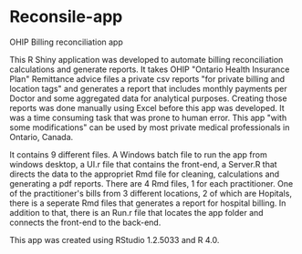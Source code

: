 # Reconsile-app
OHIP Billing reconciliation app

This R Shiny application was developed to automate billing reconciliation calculations and generate reports. It takes OHIP "Ontario Health Insurance Plan" Remittance advice files a private csv reports "for private billing and location tags" and generates a report that includes monthly payments per Doctor and some aggregated data for analytical purposes.
Creating those reports was done manually using Excel before this app was developed. It was a time consuming task that was prone to human error.
This app "with some modifications" can be used by most private medical professionals in Ontario, Canada. 

It contains 9 different files. A Windows batch file to run the app from windows desktop, a UI.r file that contains the front-end, a Server.R that directs the data to the appropriet Rmd file for cleaning, calculations and generating a pdf reports. There are 4 Rmd files, 1 for each practitioner. One of the practitioner's bills from 3 different locations, 2 of which are Hopitals, there is a seperate Rmd files that generates a report for hospital billing. In addition to that, there is an Run.r file that locates the app folder and connects the front-end to the back-end. 

This app was created using RStudio 1.2.5033 and R 4.0.
